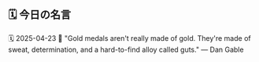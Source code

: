 ## 🗓️ 今日の名言

<!--START_SECTION:quote-->
🗓️ 2025-04-23
💬 "Gold medals aren't really made of gold. They're made of sweat, determination, and a hard-to-find alloy called guts." — Dan Gable
<!--END_SECTION:quote-->
